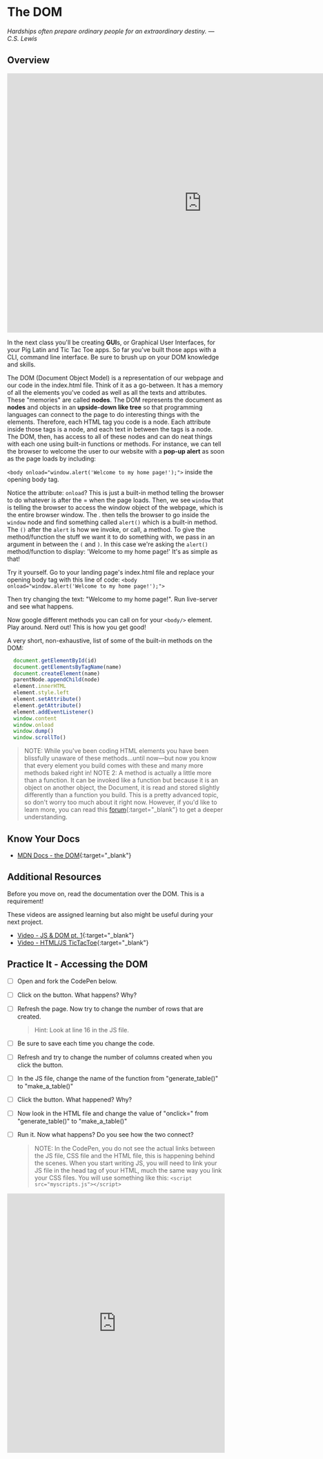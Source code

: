 # The DOM

*Hardships often prepare ordinary people for an extraordinary destiny. —C.S. Lewis*

## Overview

<iframe src="https://player.vimeo.com/video/382387151" width="900" height="600" frameborder="0" allow="autoplay; fullscreen" allowfullscreen></iframe>

In the next class you'll be creating **GUI**s, or Graphical User Interfaces, for your Pig Latin and Tic Tac Toe apps. So far you've built those apps with a CLI, command line interface. Be sure to brush up on your DOM knowledge and skills.

The DOM (Document Object Model) is a representation of our webpage and our code in the index.html file. Think of it as a go-between. It has a memory of all the elements you've coded as well as all the texts and attributes. These "memories" are called **nodes**. The DOM represents the document as **nodes** and objects in an **upside-down like tree** so that programming languages can connect to the page to do interesting things with the elements. Therefore, each HTML tag you code is a node. Each attribute inside those tags is a node, and each text in between the tags is a node. The DOM, then, has access to all of these nodes and can do neat things with each one using built-in functions or methods. For instance, we can tell the browser to welcome the user to our website with a **pop-up alert** as soon as the page loads by including:

`<body onload="window.alert('Welcome to my home page!');">` inside the opening body tag.

Notice the attribute: `onload`? This is just a built-in method telling the browser to do whatever is after the = when the page loads. Then, we see `window` that is telling the browser to access the window object of the webpage, which is the entire browser window. The . then tells the browser to go inside the `window` node and find something called `alert()` which is a built-in method. The `()` after the `alert` is how we invoke, or call, a method. To give the method/function the stuff we want it to do something with, we pass in an argument in between the `(` and `)`. In this case we're asking the `alert()` method/function to display: 'Welcome to my home page!' It's as simple as that!

Try it yourself. Go to your landing page's index.html file and replace your opening body tag with this line of code:
`<body onload="window.alert('Welcome to my home page!');">`

Then try changing the text: "Welcome to my home page!". Run live-server and see what happens.

Now google different methods you can call on for your `<body/>` element. Play around. Nerd out! This is how you get good!

A very short, non-exhaustive, list of some of the built-in methods on the DOM:

```javascript
  document.getElementById(id)
  document.getElementsByTagName(name)
  document.createElement(name)
  parentNode.appendChild(node)
  element.innerHTML
  element.style.left
  element.setAttribute()
  element.getAttribute()
  element.addEventListener()
  window.content
  window.onload
  window.dump()
  window.scrollTo()
```

  > NOTE: While you've been coding HTML elements you have been blissfully unaware of these methods...until now—but now you know that every element you build comes with these and many more methods baked right in!
  > NOTE 2: A method is actually a little more than a function. It can be invoked like a function but because it is an object on another object, the Document, it is read and stored slightly differently than a function you build. This is a pretty advanced topic, so don't worry too much about it right now. However, if you'd like to learn more, you can read this [forum](https://stackoverflow.com/questions/15285293/method-vs-functions-and-other-questions){:target="_blank"} to get a deeper understanding.

## Know Your Docs

* [MDN Docs - the DOM](https://developer.mozilla.org/en-US/docs/Web/API/Document_Object_Model/Introduction){:target="_blank"}

## Additional Resources

Before you move on, read the documentation over the DOM. This is a requirement!

These videos are assigned learning but also might be useful during your next project.

* [Video - JS & DOM pt. 1](https://youtu.be/hM9h1wN4rfU){:target="_blank"}
* [Video - HTML/JS TicTacToe](https://youtu.be/gN0fXvWbJSk){:target="_blank"}

## Practice It - Accessing the DOM

- [ ] Open and fork the CodePen below.
- [ ] Click on the button. What happens? Why?
- [ ] Refresh the page. Now try to change the number of rows that are created.
    > Hint: Look at line 16 in the JS file.
- [ ] Be sure to save each time you change the code.
- [ ] Refresh and try to change the number of columns created when you click the button.
- [ ] In the JS file, change the name of the function from "generate_table()" to "make_a_table()"
- [ ] Click the button. What happened? Why?
- [ ] Now look in the HTML file and change the value of "onclick=" from "generate_table()" to "make_a_table()"
- [ ] Run it. Now what happens? Do you see how the two connect?

  > NOTE: In the CodePen, you do not see the actual links between the JS file, CSS file and the HTML file, this is happening behind the scenes. When you start writing JS, you will need to link your JS file in the head tag of your HTML, much the same way you link your CSS files. You will use something like this: `<script src="myscripts.js"></script>`

<iframe height="600" style="width: 100%;" scrolling="no" title="Example: Creating a HTML table dynamically (Sample1.html)" src="https://codepen.io/hipperger/embed/GwEbea?height=265&theme-id=dark&default-tab=js,result" frameborder="no" allowtransparency="true" allowfullscreen="true" loading="lazy">
  See the Pen <a href='https://codepen.io/hipperger/pen/GwEbea'>Example: Creating a HTML table dynamically (Sample1.html)</a> by Clayton Berger
  (<a href='https://codepen.io/hipperger'>@hipperger</a>) on <a href='https://codepen.io'>CodePen</a>.
</iframe>


<!-- 

```javascript

```

- [ ] Task Two
    *  [ ] Task Two.a
    *  [ ] Task Two.b
    *  [ ] Task Two.c


| Method      | Description                          |
| ----------- | ------------------------------------ |
| `GET`       | Fetch resource                       |
| `PUT`       | Update resource |
| `DELETE`    | Delete resource |


* [MDN Docs - ...]()

- [ ] ...
- [ ] ...


```javascript

``` 

- [ ] ...
- [ ] ...
  * [ ] ...
  * [ ] ...

    `line numbers`
:do you like 'em?

=== "Javascript"

    ```javascript
    ```

=== "Python"

  ```python
  ```

cp workspace/resources/templateFile.md docs/module-

-->